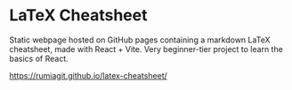 # LaTeX Cheatsheet
Static webpage hosted on GitHub pages containing a markdown LaTeX cheatsheet, made with React + Vite.
Very beginner-tier project to learn the basics of React.

https://rumiagit.github.io/latex-cheatsheet/
